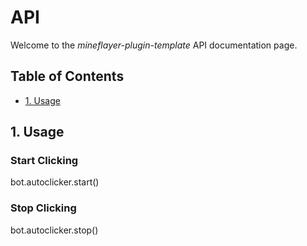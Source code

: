 # API <!-- omit in toc -->

Welcome to the *mineflayer-plugin-template* API documentation page.

## Table of Contents <!-- omit in toc -->

- [1. Usage](#1-usage)

## 1. Usage

### Start Clicking

bot.autoclicker.start()

### Stop Clicking

bot.autoclicker.stop()